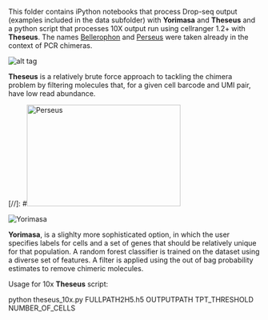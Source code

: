 This folder contains iPython notebooks that process Drop-seq output (examples included in the data subfolder) with **Yorimasa** and **Theseus** and a python script that processes 10X output run using cellranger 1.2+ with **Theseus**. The names [Bellerophon](http://comp-bio.anu.edu.au/Bellerophon/doc/doc.html) and [Perseus](http://bmcbioinformatics.biomedcentral.com/articles/10.1186/1471-2105-12-38) were taken already in the context of PCR chimeras.

![alt tag](http://www.greekmythology.com/images/mythology/theseus_adventures_78.jpg)

**Theseus** is a relatively brute force approach to tackling the chimera problem by filtering molecules that, for a given cell barcode and UMI pair, have low read abundance.

[//]: #<img src="https://data.ukiyo-e.org/famsf/images/6340304231510089.jpg" alt="Perseus" width="307" height="203">

<img src="https://data.ukiyo-e.org/famsf/images/6340304231510089.jpg" alt="Yorimasa">


**Yorimasa**, is a slighlty more sophisticated option, in which the user specifies labels for cells and a set of genes that should be relatively unique for that population. A random forest classifier is trained on the dataset using a diverse set of features. A filter is applied using the out of bag probability estimates to remove chimeric molecules. 


Usage for 10x **Theseus** script:


python theseus_10x.py  FULLPATH2H5.h5 OUTPUTPATH TPT_THRESHOLD NUMBER_OF_CELLS
